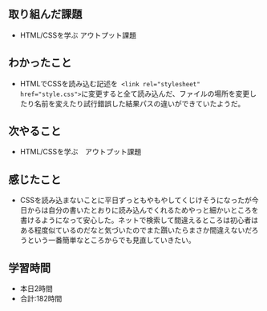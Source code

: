 ## 取り組んだ課題
- HTML/CSSを学ぶ アウトプット課題
## わかったこと
- HTMLでCSSを読み込む記述を` <link rel="stylesheet" href="style.css">`に変更すると全て読み込んだ、ファイルの場所を変更したり名前を変えたり試行錯誤した結果パスの違いができていたようだ。
## 次やること
- HTML/CSSを学ぶ　アウトプット課題
## 感じたこと
- CSSを読み込まないことに平日ずっともやもやしてくじけそうになったが今日からは自分の書いたとおりに読み込んでくれるためやっと細かいところを書けるようになって安心した。ネットで検索して間違えるところは初心者はある程度似ているのだなと気づいたのでまた躓いたらまさか間違えないだろうという一番簡単なところからでも見直していきたい。
## 学習時間　
- 本日2時間<br>
- 合計:182時間
